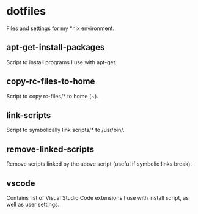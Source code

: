 # dotfiles
Files and settings for my \*nix environment.

## apt-get-install-packages
Script to install programs I use with apt-get.

## copy-rc-files-to-home
Script to copy rc-files/\* to home \(~\).

## link-scripts
Script to symbolically link scripts/\* to /usr/bin/.

## remove-linked-scripts
Remove scripts linked by the above script \(useful if symbolic links break\).

## vscode
Contains list of Visual Studio Code extensions I use with install script, as well as user settings.
